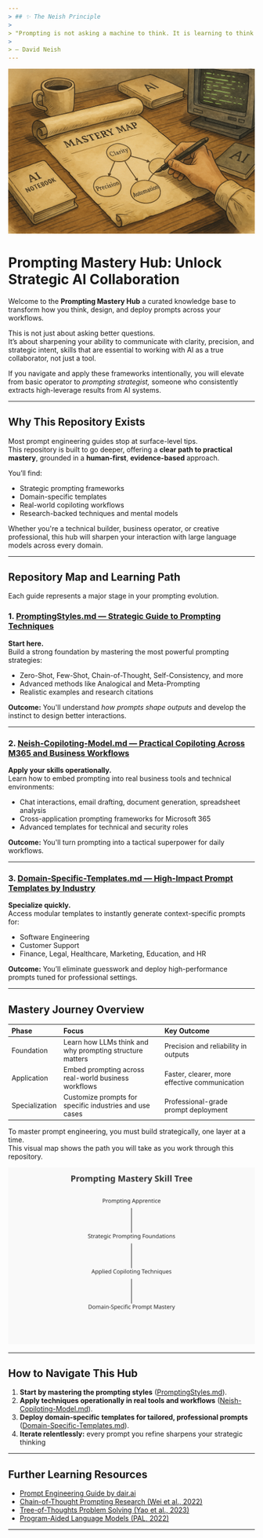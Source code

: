 ```yaml
---
> ## ✨ The Neish Principle
> 
> "Prompting is not asking a machine to think. It is learning to think clearly yourself."
> 
> — David Neish
---
```


![Cover](masteryMap.png)

# Prompting Mastery Hub: Unlock Strategic AI Collaboration

Welcome to the **Prompting Mastery Hub** a curated knowledge base to transform how you think, design, and deploy prompts across your workflows.

This is not just about asking better questions.  
It’s about sharpening your ability to communicate with clarity, precision, and strategic intent, skills that are essential to working with AI as a true collaborator, not just a tool.

If you navigate and apply these frameworks intentionally, you will elevate from basic operator to *prompting strategist,* someone who consistently extracts high-leverage results from AI systems.

---

## Why This Repository Exists

Most prompt engineering guides stop at surface-level tips.  
This repository is built to go deeper, offering a **clear path to practical mastery**, grounded in a **human-first**, **evidence-based** approach.

You’ll find:
- Strategic prompting frameworks
- Domain-specific templates
- Real-world copiloting workflows
- Research-backed techniques and mental models

Whether you're a technical builder, business operator, or creative professional, this hub will sharpen your interaction with large language models across every domain.

---

## Repository Map and Learning Path

Each guide represents a major stage in your prompting evolution.

### 1. [PromptingStyles.md — Strategic Guide to Prompting Techniques](./PromptingStyles.md)

**Start here.**  
Build a strong foundation by mastering the most powerful prompting strategies:
- Zero-Shot, Few-Shot, Chain-of-Thought, Self-Consistency, and more
- Advanced methods like Analogical and Meta-Prompting
- Realistic examples and research citations

**Outcome:** You'll understand *how prompts shape outputs* and develop the instinct to design better interactions.

---

### 2. [Neish-Copiloting-Model.md — Practical Copiloting Across M365 and Business Workflows](./Neish-Copiloting-Model.md)

**Apply your skills operationally.**  
Learn how to embed prompting into real business tools and technical environments:
- Chat interactions, email drafting, document generation, spreadsheet analysis
- Cross-application prompting frameworks for Microsoft 365
- Advanced templates for technical and security roles

**Outcome:** You'll turn prompting into a tactical superpower for daily workflows.

---

### 3. [Domain-Specific-Templates.md — High-Impact Prompt Templates by Industry](./Domain-Specific-Templates.md)

**Specialize quickly.**  
Access modular templates to instantly generate context-specific prompts for:
- Software Engineering
- Customer Support
- Finance, Legal, Healthcare, Marketing, Education, and HR

**Outcome:** You’ll eliminate guesswork and deploy high-performance prompts tuned for professional settings.

---

## Mastery Journey Overview

| Phase | Focus | Key Outcome |
|:-----|:------|:-----------|
| Foundation | Learn how LLMs think and why prompting structure matters | Precision and reliability in outputs |
| Application | Embed prompting across real-world business workflows | Faster, clearer, more effective communication |
| Specialization | Customize prompts for specific industries and use cases | Professional-grade prompt deployment |

To master prompt engineering, you must build strategically, one layer at a time.  
This visual map shows the path you will take as you work through this repository.

<img src="https://raw.githubusercontent.com/dneish2/Prompting-101/main/skill-tree.svg" alt="Prompting Mastery Skill Tree" width="700"/>

---

## How to Navigate This Hub

1. **Start by mastering the prompting styles** ([PromptingStyles.md](./PromptingStyles.md)).
2. **Apply techniques operationally in real tools and workflows** ([Neish-Copiloting-Model.md](./Neish-Copiloting-Model.md)).
3. **Deploy domain-specific templates for tailored, professional prompts** ([Domain-Specific-Templates.md](./Domain-Specific-Templates.md)).
4. **Iterate relentlessly:** every prompt you refine sharpens your strategic thinking


---

## Further Learning Resources

- [Prompt Engineering Guide by dair.ai](https://www.promptingguide.ai/)
- [Chain-of-Thought Prompting Research (Wei et al., 2022)](https://arxiv.org/abs/2201.11903)
- [Tree-of-Thoughts Problem Solving (Yao et al., 2023)](https://arxiv.org/abs/2305.10601)
- [Program-Aided Language Models (PAL, 2022)](https://arxiv.org/abs/2203.13181)

---
